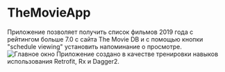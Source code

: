 # TheMovieApp

Приложение позволяет получить список фильмов 2019 года с рейтингом больше 7.0 с сайта The Movie DB и с помощью кнопки "schedule viewing" установить напоминание о просмотре.
![Главное окно](https://sun9-9.userapi.com/c855028/v855028159/1d7763/826lfmkndXQ.jpg)
Приложение создано в качестве тренировки навыков использования Retrofit, Rx и Dagger2. 

